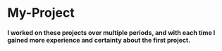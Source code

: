 # My-Project
#### I worked on these projects over multiple periods, and with each time I gained more experience and certainty about the first project.

